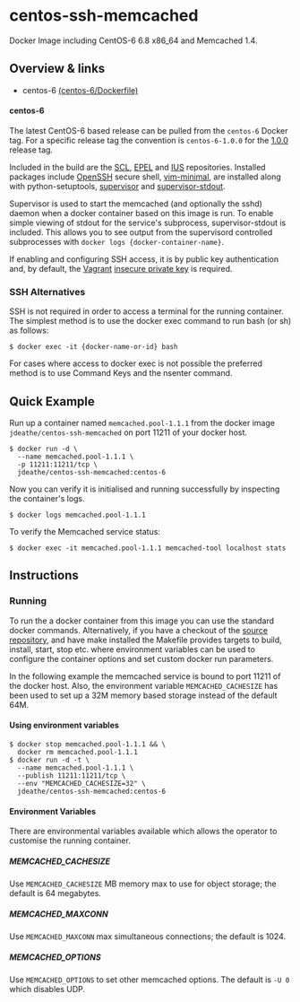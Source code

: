 centos-ssh-memcached
====================

Docker Image including CentOS-6 6.8 x86_64 and Memcached 1.4.

## Overview & links

- centos-6 [(centos-6/Dockerfile)](https://github.com/jdeathe/centos-ssh-memcached/blob/centos-6/Dockerfile)

#### centos-6

The latest CentOS-6 based release can be pulled from the `centos-6` Docker tag. For a specific release tag the convention is `centos-6-1.0.0` for the [1.0.0](https://github.com/jdeathe/centos-ssh-memcached/tree/1.0.0) release tag.

Included in the build are the [SCL](https://www.softwarecollections.org/), [EPEL](http://fedoraproject.org/wiki/EPEL) and [IUS](https://ius.io) repositories. Installed packages include [OpenSSH](http://www.openssh.com/portable.html) secure shell, [vim-minimal](http://www.vim.org/), are installed along with python-setuptools, [supervisor](http://supervisord.org/) and [supervisor-stdout](https://github.com/coderanger/supervisor-stdout).

Supervisor is used to start the memcached (and optionally the sshd) daemon when a docker container based on this image is run. To enable simple viewing of stdout for the service's subprocess, supervisor-stdout is included. This allows you to see output from the supervisord controlled subprocesses with `docker logs {docker-container-name}`.

If enabling and configuring SSH access, it is by public key authentication and, by default, the [Vagrant](http://www.vagrantup.com/) [insecure private key](https://github.com/mitchellh/vagrant/blob/master/keys/vagrant) is required.

### SSH Alternatives

SSH is not required in order to access a terminal for the running container. The simplest method is to use the docker exec command to run bash (or sh) as follows: 

```
$ docker exec -it {docker-name-or-id} bash
```

For cases where access to docker exec is not possible the preferred method is to use Command Keys and the nsenter command.

## Quick Example

Run up a container named `memcached.pool-1.1.1` from the docker image `jdeathe/centos-ssh-memcached` on port 11211 of your docker host.

```
$ docker run -d \
  --name memcached.pool-1.1.1 \
  -p 11211:11211/tcp \
  jdeathe/centos-ssh-memcached:centos-6
```

Now you can verify it is initialised and running successfully by inspecting the container's logs.

```
$ docker logs memcached.pool-1.1.1
```

To verify the Memcached service status:

```
$ docker exec -it memcached.pool-1.1.1 memcached-tool localhost stats
```

## Instructions

### Running

To run the a docker container from this image you can use the standard docker commands. Alternatively, if you have a checkout of the [source repository](https://github.com/jdeathe/centos-ssh-memcached), and have make installed the Makefile provides targets to build, install, start, stop etc. where environment variables can be used to configure the container options and set custom docker run parameters.

In the following example the memcached service is bound to port 11211 of the docker host. Also, the environment variable `MEMCACHED_CACHESIZE` has been used to set up a 32M memory based storage instead of the default 64M.

#### Using environment variables

```
$ docker stop memcached.pool-1.1.1 && \
  docker rm memcached.pool-1.1.1
$ docker run -d -t \
  --name memcached.pool-1.1.1 \
  --publish 11211:11211/tcp \
  --env "MEMCACHED_CACHESIZE=32" \
  jdeathe/centos-ssh-memcached:centos-6
```

#### Environment Variables

There are environmental variables available which allows the operator to customise the running container.

##### MEMCACHED_CACHESIZE

Use `MEMCACHED_CACHESIZE` MB memory max to use for object storage; the default is 64 megabytes. 

##### MEMCACHED_MAXCONN

Use `MEMCACHED_MAXCONN` max simultaneous connections; the default is 1024.

##### MEMCACHED_OPTIONS

Use `MEMCACHED_OPTIONS` to set other memcached options. The default is `-U 0` which disables UDP.

